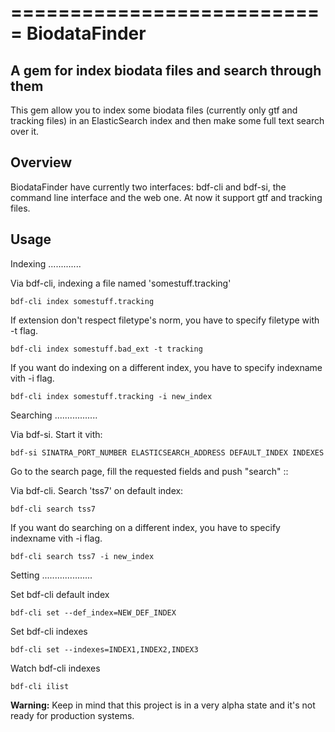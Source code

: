 ===========================
BiodataFinder
===========================

A gem for index biodata files and search through them
-------------------------------------------------------------

This gem allow you to index some biodata files (currently only gtf and tracking files) in an ElasticSearch index and then 
make some full text search over it. 

Overview
----------------

BiodataFinder have currently two interfaces: bdf-cli and bdf-si, the command line interface and the web one. 
At now it support gtf and tracking files.

Usage
------------------

Indexing
.............

Via bdf-cli, indexing a file named 'somestuff.tracking'

``bdf-cli index somestuff.tracking``

If extension don't respect filetype's norm, you have to specify filetype with -t flag.

``bdf-cli index somestuff.bad_ext -t tracking``

If you want do indexing on a different index, you have to specify indexname vith -i flag.

``bdf-cli index somestuff.tracking -i new_index``

Searching
.................

Via bdf-si. Start it vith: 

``bdf-si SINATRA_PORT_NUMBER ELASTICSEARCH_ADDRESS DEFAULT_INDEX INDEXES``

Go to the search page, fill the requested fields and push "search" ::

Via bdf-cli. 
Search 'tss7' on default index: 

``bdf-cli search tss7``

If you want do searching on a different index, you have to specify indexname vith -i flag. 

``bdf-cli search tss7 -i new_index``

Setting
....................

Set bdf-cli default index 

``bdf-cli set --def_index=NEW_DEF_INDEX``

Set bdf-cli indexes 

``bdf-cli set --indexes=INDEX1,INDEX2,INDEX3``

Watch bdf-cli indexes 

``bdf-cli ilist``





  
**Warning:** Keep in mind that this project is in a very alpha state and it's not ready for production systems.
